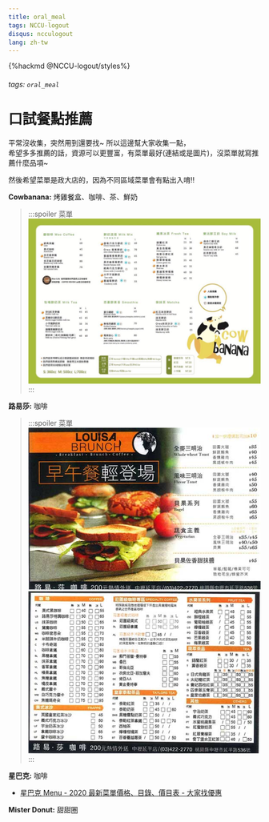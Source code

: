 ```yaml
---
title: oral_meal
tags: NCCU-logout
disqus: ncculogout
lang: zh-tw
---
```


{%hackmd @NCCU-logout/styles%}

###### tags: `oral_meal`

# 口試餐點推薦

平常沒收集，突然用到還要找~ 所以這邊幫大家收集一點，  
希望多多推薦的話，資源可以更豐富，有菜單最好(連結或是圖片)，沒菜單就寫推薦什麼品項~

然後希望菜單是政大店的，因為不同區域菜單會有點出入唷!!

**Cowbanana:** 烤雞餐盒、咖啡、茶、鮮奶

> :::spoiler 菜單
> ![cowbanana01](https://github.com/littlefish0331/NCCU-logout/blob/master/manual_guide/image/cowbanana01.jpg?raw=true)
> :::

**路易莎:** 咖啡

> :::spoiler 菜單
> ![louisa01](https://github.com/littlefish0331/NCCU-logout/blob/master/manual_guide/image/louisa01.jpg?raw=true)
> ![louisa02](https://github.com/littlefish0331/NCCU-logout/blob/master/manual_guide/image/louisa02.jpg?raw=true)
> :::

**星巴克:** 咖啡

- [星巴克 Menu - 2020 最新菜單價格、目錄、價目表 - 大家找優惠](https://twcoupon.com/bmenu-%E6%98%9F%E5%B7%B4%E5%85%8B-menu%E8%8F%9C%E5%96%AE%E5%83%B9%E6%A0%BC.html)

**Mister Donut:** 甜甜圈

